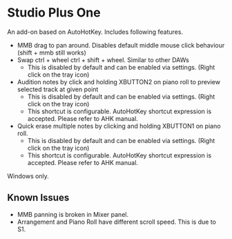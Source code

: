 # Studio Plus One
An add-on based on AutoHotKey. Includes following features.
* MMB drag to pan around. Disables default middle mouse click behaviour (shift + mmb still works)
* Swap ctrl + wheel ctrl + shift + wheel. Similar to other DAWs
  * This is disabled by default and can be enabled via settings. (Right click on the tray icon)
* Audition notes by click and holding XBUTTON2 on piano roll to preview selected track at given point
  * This is disabled by default and can be enabled via settings. (Right click on the tray icon)
  * This shortcut is configurable. AutoHotKey shortcut expression is accepted. Please refer to AHK manual.
* Quick erase multiple notes by clicking and holding XBUTTON1 on piano roll.
  * This is disabled by default and can be enabled via settings. (Right click on the tray icon)
  * This shortcut is configurable. AutoHotKey shortcut expression is accepted. Please refer to AHK manual.

Windows only.  

## Known Issues
* MMB panning is broken in Mixer panel.
* Arrangement and Piano Roll have different scroll speed. This is due to S1. 

